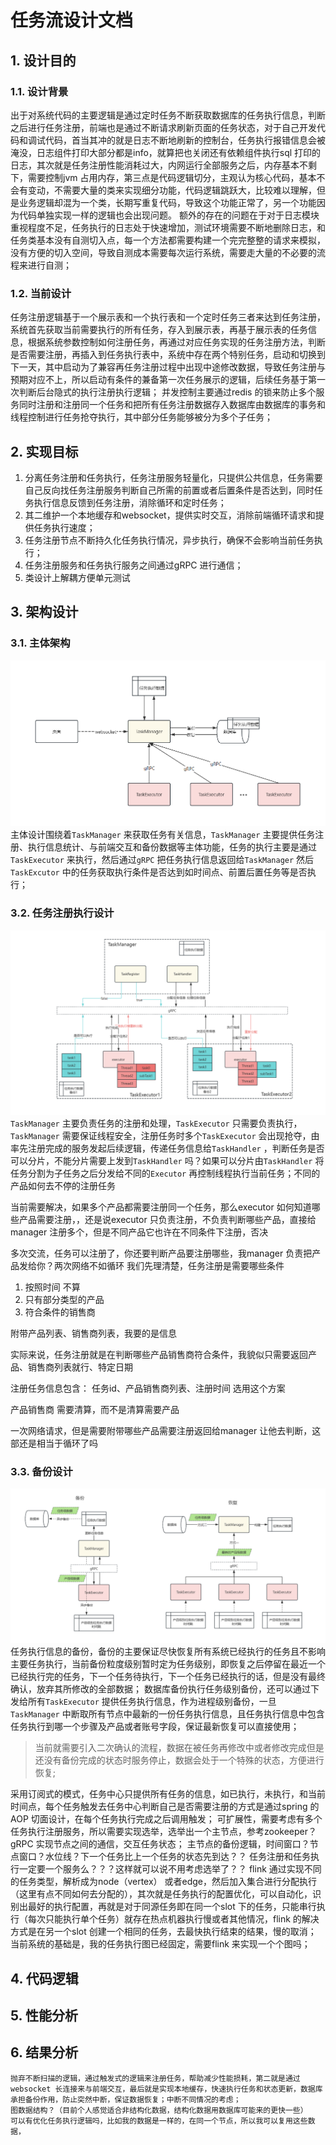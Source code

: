 # 任务流设计文档

## 1. 设计目的

### 1.1. 设计背景

出于对系统代码的主要逻辑是通过定时任务不断获取数据库的任务执行信息，判断之后进行任务注册，前端也是通过不断请求刷新页面的任务状态，对于自己开发代码和调试代码，首当其冲的就是日志不断地刷新的控制台，任务执行报错信息会被淹没，日志组件打印大部分都是info，就算把也关闭还有依赖组件执行sql 打印的日志，其次就是任务注册性能消耗过大，内网运行全部服务之后，内存基本不剩下，需要控制jvm 占用内存，第三点是代码逻辑切分，主观认为核心代码，基本不会有变动，不需要大量的类来实现细分功能，代码逻辑跳跃大，比较难以理解，但是业务逻辑却混为一个类，长期写重复代码，导致这个功能正常了，另一个功能因为代码单独实现一样的逻辑也会出现问题。
额外的存在的问题在于对于日志模块重视程度不足，任务执行的日志处于快速增加，测试环境需要不断地删除日志，和任务类基本没有自测切入点，每一个方法都需要构建一个完完整整的请求来模拟，没有方便的切入空间，导致自测成本需要每次运行系统，需要走大量的不必要的流程来进行自测；

### 1.2. 当前设计

任务注册逻辑基于一个展示表和一个执行表和一个定时任务三者来达到任务注册，系统首先获取当前需要执行的所有任务，存入到展示表，再基于展示表的任务信息，根据系统参数控制如何注册任务，再通过对应任务实现的任务注册方法，判断是否需要注册，再插入到任务执行表中，系统中存在两个特别任务，启动和切换到下一天，其中启动为了兼容再任务注册过程中出现中途修改数据，导致任务注册与预期对应不上，所以启动有条件的兼备第一次任务展示的逻辑，后续任务基于第一次判断后台隐式的执行注册执行逻辑；
并发控制主要通过redis 的锁来防止多个服务同时注册和注册同一个任务和把所有任务注册数据存入数据库由数据库的事务和线程控制进行任务抢夺执行，其中部分任务能够被分为多个子任务；

## 2. 实现目标

1. 分离任务注册和任务执行，任务注册服务轻量化，只提供公共信息，任务需要自己反向找任务注册服务判断自己所需的前置或者后置条件是否达到，同时任务执行信息反馈到任务注册，消除循环和定时任务；
2. 其二维护一个本地缓存和websocket，提供实时交互，消除前端循环请求和提供任务执行速度；
3. 任务注册节点不断持久化任务执行情况，异步执行，确保不会影响当前任务执行；
4. 任务注册服务和任务执行服务之间通过gRPC 进行通信；
5. 类设计上解耦方便单元测试

## 3. 架构设计

### 3.1. 主体架构

![architecture](./images/architecture.png)
主体设计围绕着`TaskManager` 来获取任务有关信息，`TaskManager` 主要提供任务注册、执行信息统计、与前端交互和备份数据等主体功能，任务的执行主要是通过`TaskExecutor` 来执行，然后通过`gRPC` 把任务执行信息返回给`TaskManager` 然后`TaskExcutor` 中的任务获取执行条件是否达到如时间点、前置后置任务等是否执行；

### 3.2. 任务注册执行设计

![task_manager](./images/task_manager.png)
`TaskManager` 主要负责任务的注册和处理，`TaskExecutor` 只需要负责执行，`TaskManager` 需要保证线程安全，注册任务时多个`TaskExecutor` 会出现抢夺，由率先注册完成的服务发起后续逻辑，传递任务信息给`TaskHandler` ，判断任务是否可以分片，不能分片需要上发到`TaskHandler` 吗？如果可以分片由`TaskHandler` 将任务分割为子任务之后分发给不同的`Executor` 再控制线程执行当前任务；不同的产品如何去不停的注册任务

当前需要解决，如果多个产品都需要注册同一个任务，那么executor 如何知道哪些产品需要注册，，还是说executor 只负责注册，不负责判断哪些产品，直接给manager 注册多个，但是不同产品它也许在不同条件下注册，否决

多次交流，任务可以注册了，你还要判断产品要注册哪些，我manager 负责把产品发给你？两次网络不如循环
我们先理清楚，任务注册是需要哪些条件
1. 按照时间 不算
2. 只有部分类型的产品
3. 符合条件的销售商

附带产品列表、销售商列表，我要的是信息

实际来说，任务注册就是在判断哪些产品销售商符合条件，我貌似只需要返回产品、销售商列表就行、特定日期

注册任务信息包含： 任务id、产品销售商列表、注册时间 选用这个方案


产品销售商 需要清算，而不是清算需要产品

一次网络请求，但是需要附带哪些产品需要注册返回给manager 让他去判断，这部还是相当于循环了吗

### 3.3. 备份设计

![recover_backup](./images/recover_backup.png)
任务执行信息的备份，备份的主要保证尽快恢复所有系统已经执行的任务且不影响主要任务执行，当前备份粒度级别暂时定为任务级别，即恢复之后停留在最近一个已经执行完的任务，下一个任务待执行，下一个任务已经执行的话，但是没有最终确认，放弃其所修改的全部数据；
数据库备份执行任务级别备份，还可以通过下发给所有`TaskExecutor` 提供任务执行信息，作为进程级别备份，一旦`TaskManager` 中断取所有节点中最新的一份任务执行信息，且任务执行信息中包含任务执行到哪一个步骤及产品或者账号字段，保证最新恢复可以直接使用；
> 当前就需要引入二次确认的流程，数据在被任务再修改中或者修改完成但是还没有备份完成的状态时服务停止，数据会处于一个特殊的状态，方便进行恢复;

采用订阅式的模式，任务中心只提供所有任务的信息，如已执行，未执行，和当前时间点，每个任务触发去任务中心判断自己是否需要注册的方式是通过spring 的AOP 切面设计，在每个任务执行完成之后调用触发；
可扩展性，需要考虑有多个任务执行注册服务，所以需要实现选举，选举出一个主节点，参考zookeeper？gRPC 实现节点之间的通信，交互任务状态；
主节点的备份逻辑，时间窗口？节点窗口？水位线？下一个任务比上一个任务的状态先到达？？
任务注册和任务执行一定要一个服务么？？？这样就可以说不用考虑选举了？？
flink 通过实现不同的任务类型，解析成为node（vertex） 或者edge，然后加入集合进行分配执行（这里有点不同如何去分配的），其次就是任务执行的配置优化，可以自动化，识别出最好的执行配置，再就是对于同源任务即在同一个slot 下的任务，只能串行执行（每次只能执行单个任务）就存在热点机器执行慢或者其他情况，flink 的解决方式是在另一个slot 创建一个相同的任务，去最快执行结束的结果，慢的取消；
当前系统的基础是，我的任务执行图已经固定，需要flink 来实现一个个图吗；

## 4. 代码逻辑

## 5. 性能分析

## 6. 结果分析

    抛弃不断扫描的逻辑，通过触发式的逻辑来注册任务，帮助减少性能损耗，第二就是通过websocket 长连接来与前端交互，最后就是实现本地缓存，快速执行任务和状态更新，数据库承担备份作用，防止突然中断，保证数据恢复；中断不同情况的考虑；
    图数据结构？（目前个人感觉适合非结构化数据，结构化数据用数据库可能来的更快一些）
    可以有优化任务执行逻辑吗，比如我的数据是一样的，在同一个节点，所以我可以复用这些数据，
